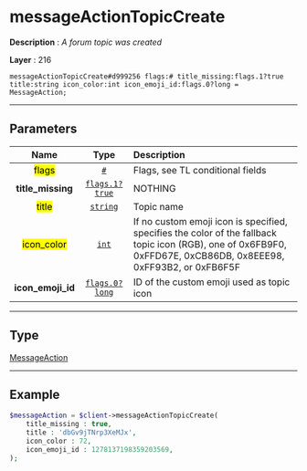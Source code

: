 # messageActionTopicCreate

**Description** : *A forum topic was created*

**Layer** : 216

```tl
messageActionTopicCreate#d999256 flags:# title_missing:flags.1?true title:string icon_color:int icon_emoji_id:flags.0?long = MessageAction;
```

---

## Parameters

| Name | Type | Description |
| :---: | :---: | :--- |
| <mark>flags</mark> | [`#`](type/#) | Flags, see TL conditional fields |
| **title_missing** | [`flags.1?true`](type/true) | NOTHING |
| <mark>title</mark> | [`string`](type/string) | Topic name |
| <mark>icon_color</mark> | [`int`](type/int) | If no custom emoji icon is specified, specifies the color of the fallback topic icon (RGB), one of 0x6FB9F0, 0xFFD67E, 0xCB86DB, 0x8EEE98, 0xFF93B2, or 0xFB6F5F |
| **icon_emoji_id** | [`flags.0?long`](type/long) | ID of the custom emoji used as topic icon |

---

## Type

[MessageAction](type/MessageAction)

---

## Example

```php
$messageAction = $client->messageActionTopicCreate(
	title_missing : true,
	title : 'dbGv9jTNrp3XeMJx',
	icon_color : 72,
	icon_emoji_id : 1278137198359203569,
);
```